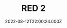 ---
title: "RED 2"
year: 2013
date: 2022-08-12T22:00:24.000Z
permalink: /almanac/movies/2022-08-12-red-2/index.html
link: https://letterboxd.com/rknightuk/film/red-2/2/
rating: 3
---